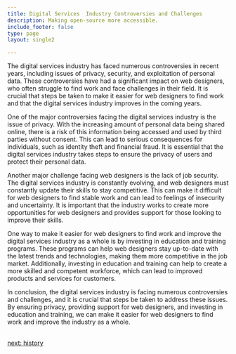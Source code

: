 ```yaml
---
title: Digital Services  Industry Controversies and Challenges
description: Making open-source more accessible.
include_footer: false
type: page
layout: single2

---
```


<p>
The digital services industry has faced numerous controversies in recent years, including issues of privacy, security, and exploitation of personal data. These controversies have had a significant impact on web designers, who often struggle to find work and face challenges in their field. It is crucial that steps be taken to make it easier for web designers to find work and that the digital services industry improves in the coming years.

One of the major controversies facing the digital services industry is the issue of privacy. With the increasing amount of personal data being shared online, there is a risk of this information being accessed and used by third parties without consent. This can lead to serious consequences for individuals, such as identity theft and financial fraud. It is essential that the digital services industry takes steps to ensure the privacy of users and protect their personal data.

Another major challenge facing web designers is the lack of job security. The digital services industry is constantly evolving, and web designers must constantly update their skills to stay competitive. This can make it difficult for web designers to find stable work and can lead to feelings of insecurity and uncertainty. It is important that the industry works to create more opportunities for web designers and provides support for those looking to improve their skills.

One way to make it easier for web designers to find work and improve the digital services industry as a whole is by investing in education and training programs. These programs can help web designers stay up-to-date with the latest trends and technologies, making them more competitive in the job market. Additionally, investing in education and training can help to create a more skilled and competent workforce, which can lead to improved products and services for customers.

In conclusion, the digital services industry is facing numerous controversies and challenges, and it is crucial that steps be taken to address these issues. By ensuring privacy, providing support for web designers, and investing in education and training, we can make it easier for web designers to find work and improve the industry as a whole.

<br>
<a href="https://workdojos.com/webdesigners/history">next: history</a>
</p>